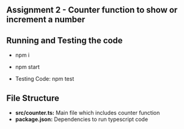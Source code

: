## Assignment 2 - Counter function to show or increment a number

## Running and Testing the code

- npm i

- npm start

- Testing Code: npm test

## File Structure

- **src/counter.ts:** Main file which includes counter function
- **package.json:** Dependencies to run typescript code